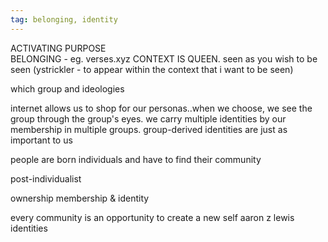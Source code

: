 ```yaml
---
tag: belonging, identity
---
```


ACTIVATING PURPOSE  
BELONGING - eg. verses.xyz
CONTEXT IS QUEEN. seen as you wish to be seen (ystrickler - to appear within the context that i want to be seen)

which group and ideologies 

internet allows us to shop for our personas..when we choose, we see the group through the group's eyes. 
we carry multiple identities by our membership in multiple groups. 
group-derived identities are just as important to us 

people are born individuals and have to find their community 

post-individualist 

ownership 
membership & identity 

every community is an opportunity to create a new self 
aaron z lewis identities
